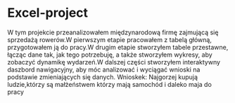 # Excel-project
W tym projekcie przeanalizowałem międzynarodową firmę zajmującą się sprzedażą rowerów.W pierwszym etapie pracowałem z tabelą główną, przygotowałem ją do pracy.W drugim etapie stworzyłem tabele przestawne, łącząc dane tak, jak tego potrzebuję, a także stworzyłem wykresy, aby zobaczyć dynamikę wydarzeń.W dalszej części stworzyłem interaktywny daszbord nawigacyjny, aby móc analizować i wyciągać wnioski na podstawie zmieniających się danych.
Wnioskek: Najgorzej kupują ludzie,którzy są małżeństwem którzy mają samochód i daleko maja  do pracy
